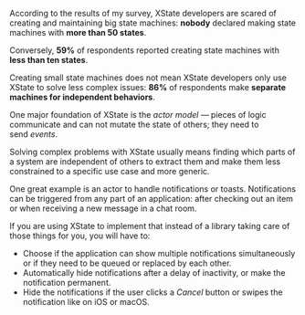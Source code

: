 According to the results of my survey, XState developers are scared of creating and maintaining big state machines: **nobody** declared making state machines with **more than 50 states**.

Conversely, **59%** of respondents reported creating state machines with **less than ten states**.

Creating small state machines does not mean XState developers only use XState to solve less complex issues: **86%** of respondents make **separate machines for independent behaviors**.

One major foundation of XState is the *actor model* — pieces of logic communicate and can not mutate the state of others; they need to send *events*.

Solving complex problems with XState usually means finding which parts of a system are independent of others to extract them and make them less constrained to a specific use case and more generic.

One great example is an actor to handle notifications or toasts. Notifications can be triggered from any part of an application: after checking out an item or when receiving a new message in a chat room.

If you are using XState to implement that instead of a library taking care of those things for you, you will have to:

- Choose if the application can show multiple notifications simultaneously or if they need to be queued or replaced by each other.
- Automatically hide notifications after a delay of inactivity, or make the notification permanent.
- Hide the notifications if the user clicks a *Cancel* button or swipes the notification like on iOS or macOS.
